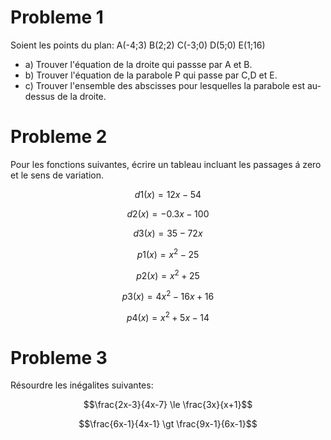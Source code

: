 # Probleme 1

Soient les points du plan: A(-4;3) B(2;2) C(-3;0) D(5;0) E(1;16)

* a) Trouver l'équation de la droite qui passse par A et B.
* b) Trouver l'équation de la parabole P qui passe par C,D et E.
* c) Trouver l'ensemble des abscisses pour lesquelles la parabole est au-dessus de la droite. 

# Probleme 2

Pour les fonctions suivantes, écrire un tableau incluant les passages á zero et le sens de variation.

```math
d1(x) = 12x-54
```
```math
d2(x) = -0.3x-100
```
```math
d3(x) = 35-72x
```
```math
p1(x) = x^2-25
```
```math
p2(x) = x^2+25
```
```math
p3(x) = 4x^2-16x+16
```
```math
p4(x) = x^2+5x-14
```

# Probleme 3 

Résourdre les inégalites suivantes:

```math
\frac{2x-3}{4x-7} \le \frac{3x}{x+1}
```

```math
\frac{6x-1}{4x-1} \gt \frac{9x-1}{6x-1}
```

